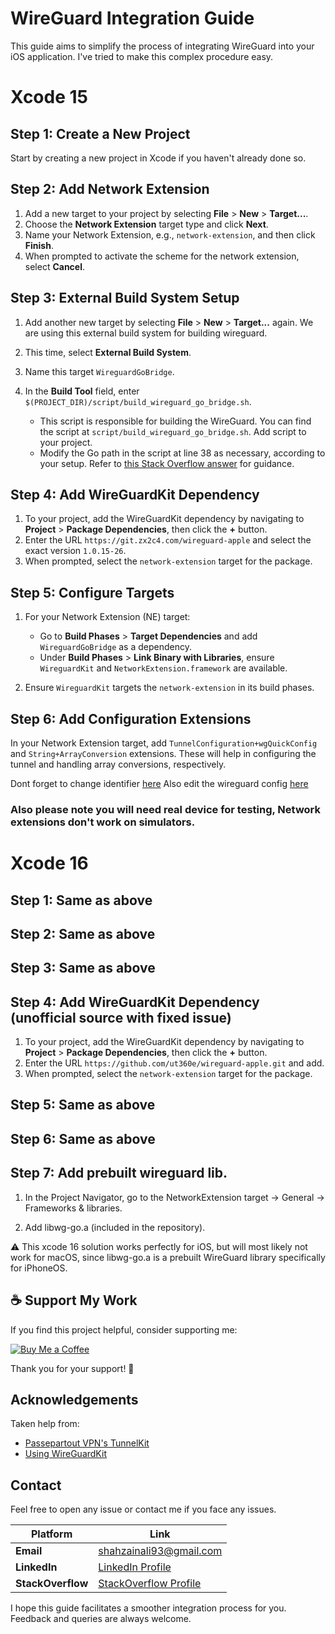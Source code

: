 # WireGuard Integration Guide

This guide aims to simplify the process of integrating WireGuard into your iOS application.  I've tried to make this complex procedure easy.

# Xcode 15

## Step 1: Create a New Project

Start by creating a new project in Xcode if you haven't already done so.

## Step 2: Add Network Extension

1. Add a new target to your project by selecting **File** > **New** > **Target...**.
2. Choose the **Network Extension** target type and click **Next**.
3. Name your Network Extension, e.g., `network-extension`, and then click **Finish**.
4. When prompted to activate the scheme for the network extension, select **Cancel**.

## Step 3: External Build System Setup

1. Add another new target by selecting **File** > **New** > **Target...** again. We are using this external build system for building wireguard.
2. This time, select **External Build System**.
3. Name this target `WireguardGoBridge`.
4. In the **Build Tool** field, enter `$(PROJECT_DIR)/script/build_wireguard_go_bridge.sh`.

    - This script is responsible for building the WireGuard. You can find the script at `script/build_wireguard_go_bridge.sh`. Add script to your project.
    - Modify the Go path in the script at line 38 as necessary, according to your setup. Refer to [this Stack Overflow answer](https://stackoverflow.com/a/64212121) for guidance.

## Step 4: Add WireGuardKit Dependency

1. To your project, add the WireGuardKit dependency by navigating to **Project** > **Package Dependencies**, then click the **+** button.
2. Enter the URL `https://git.zx2c4.com/wireguard-apple` and select the exact version `1.0.15-26`.
3. When prompted, select the `network-extension` target for the package.

## Step 5: Configure Targets

1. For your Network Extension (NE) target:
    - Go to **Build Phases** > **Target Dependencies** and add `WireguardGoBridge` as a dependency.
    - Under **Build Phases** > **Link Binary with Libraries**, ensure `WireguardKit` and `NetworkExtension.framework` are available.

2. Ensure `WireguardKit` targets the `network-extension` in its build phases.

## Step 6: Add Configuration Extensions

In your Network Extension target, add `TunnelConfiguration+wgQuickConfig` and `String+ArrayConversion` extensions. These will help in configuring the tunnel and handling array conversions, respectively.

Dont forget to change identifier [here](https://github.com/Shahzainali/Wireguardkit/blob/e42f0fcf9b9f169575b48bfa9a2671db686676d6/Wireguardkit/WireguardkitApp.swift#L38)
Also edit the wireguard config [here](https://github.com/Shahzainali/Wireguardkit/blob/e42f0fcf9b9f169575b48bfa9a2671db686676d6/Wireguardkit/WireguardkitApp.swift#L44)

### Also please note you will need real device for testing, Network extensions don't work on simulators.

# Xcode 16

## Step 1: Same as above
## Step 2: Same as above
## Step 3: Same as above
## Step 4: Add WireGuardKit Dependency (unofficial source with fixed issue)

1. To your project, add the WireGuardKit dependency by navigating to **Project** > **Package Dependencies**, then click the **+** button.
2. Enter the URL `https://github.com/ut360e/wireguard-apple.git` and add.
3. When prompted, select the `network-extension` target for the package.

## Step 5: Same as above
## Step 6: Same as above
## Step 7: Add prebuilt wireguard lib.

1. In the Project Navigator, go to the NetworkExtension target → General → Frameworks & libraries.

2. Add libwg-go.a (included in the repository).

⚠️ This xcode 16 solution works perfectly for iOS, but will most likely not work for macOS, since libwg-go.a is a prebuilt WireGuard library specifically for iPhoneOS.

## ☕ Support My Work

If you find this project helpful, consider supporting me:

[![Buy Me a Coffee](https://img.shields.io/badge/Buy%20Me%20a%20Coffee-%23FFDD00?style=for-the-badge&logo=buy-me-a-coffee&logoColor=black)](https://buymeacoffee.com/shahzainali)

Thank you for your support! 🙏

## Acknowledgements

Taken help from:

- [Passepartout VPN's TunnelKit](https://github.com/passepartoutvpn/tunnelkit/blob/master/README.md)
- [Using WireGuardKit](https://github.com/roop/using-wireguardkit/blob/master/CREATING.md)

## Contact

Feel free to open any issue or contact me if you face any issues.

| **Platform**   | **Link** |
|----------------|------------------------------------------------|
| **Email**      | [shahzainali93@gmail.com](mailto:shahzainali93@gmail.com) |
| **LinkedIn**   | [LinkedIn Profile](https://www.linkedin.com/in/shahzainali/) |
| **StackOverflow** | [StackOverflow Profile](https://stackoverflow.com/users/5154783/shahzain-ali) |



I hope this guide facilitates a smoother integration process for you. Feedback and queries are always welcome.
